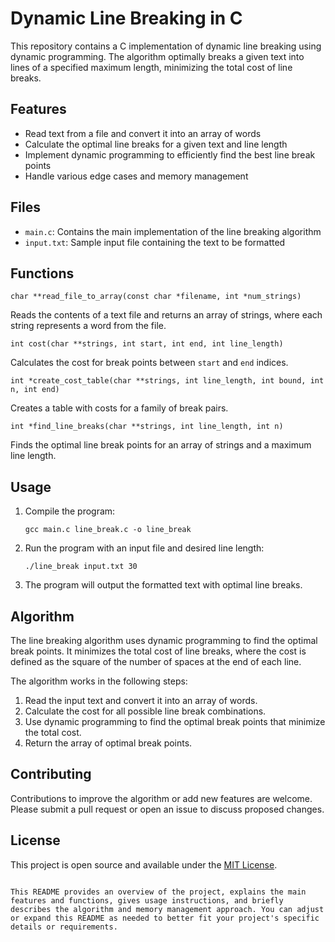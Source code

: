 # Dynamic Line Breaking in C

This repository contains a C implementation of dynamic line breaking using dynamic programming. The algorithm optimally breaks a given text into lines of a specified maximum length, minimizing the total cost of line breaks.

## Features

- Read text from a file and convert it into an array of words
- Calculate the optimal line breaks for a given text and line length
- Implement dynamic programming to efficiently find the best line break points
- Handle various edge cases and memory management

## Files

- `main.c`: Contains the main implementation of the line breaking algorithm
- `input.txt`: Sample input file containing the text to be formatted

## Functions

`char **read_file_to_array(const char *filename, int *num_strings)`

Reads the contents of a text file and returns an array of strings, where each string represents a word from the file.

`int cost(char **strings, int start, int end, int line_length)`

Calculates the cost for break points between `start` and `end` indices.

`int *create_cost_table(char **strings, int line_length, int bound, int n, int end)`

Creates a table with costs for a family of break pairs.

`int *find_line_breaks(char **strings, int line_length, int n)`

Finds the optimal line break points for an array of strings and a maximum line length.

## Usage

1. Compile the program:
   ```
   gcc main.c line_break.c -o line_break
   ```

2. Run the program with an input file and desired line length:
   ```
   ./line_break input.txt 30
   ```

3. The program will output the formatted text with optimal line breaks.

## Algorithm

The line breaking algorithm uses dynamic programming to find the optimal break points. It minimizes the total cost of line breaks, where the cost is defined as the square of the number of spaces at the end of each line.

The algorithm works in the following steps:
1. Read the input text and convert it into an array of words.
2. Calculate the cost for all possible line break combinations.
3. Use dynamic programming to find the optimal break points that minimize the total cost.
4. Return the array of optimal break points.

## Contributing

Contributions to improve the algorithm or add new features are welcome. Please submit a pull request or open an issue to discuss proposed changes.

## License

This project is open source and available under the [MIT License](LICENSE).
```

This README provides an overview of the project, explains the main features and functions, gives usage instructions, and briefly describes the algorithm and memory management approach. You can adjust or expand this README as needed to better fit your project's specific details or requirements.
